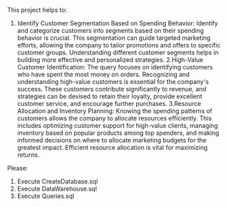 This project helps to:
1. Identify Customer Segmentation Based on Spending Behavior:
Identify and categorize customers into segments based on their spending behavior is crucial. This segmentation can guide targeted marketing efforts, allowing the company to tailor promotions and offers to specific customer groups. Understanding different customer segments helps in building more effective and personalized strategies.
2.High-Value Customer Identification:
The query focuses on identifying customers who have spent the most money on orders. Recognizing and understanding high-value customers is essential for the company's success. These customers contribute significantly to revenue, and strategies can be devised to retain their loyalty, provide excellent customer service, and encourage further purchases.
3.Resource Allocation and Inventory Planning:
Knowing the spending patterns of customers allows the company to allocate resources efficiently. This includes optimizing customer support for high-value clients, managing inventory based on popular products among top spenders, and making informed decisions on where to allocate marketing budgets for the greatest impact. Efficient resource allocation is vital for maximizing returns.

Please:
1. Execute CreateDatabase.sql
2. Execute DataWarehouse.sql
3. Execute Queries.sql
